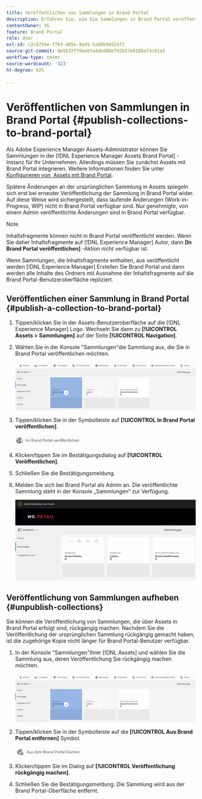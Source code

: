 ```yaml
---
title: Veröffentlichen von Sammlungen in Brand Portal
description: Erfahren Sie, wie Sie Sammlungen in Brand Portal veröffentlichen und Veröffentlichungen rückgängig machen können.
contentOwner: VG
feature: Brand Portal
role: User
exl-id: c2c6759e-f763-405e-9e45-5a90b9d32df2
source-git-commit: de5632ff0ee87a4ded88e792b57e818baf4c01a3
workflow-type: tm+mt
source-wordcount: '323'
ht-degree: 62%

---
```


# Veröffentlichen von Sammlungen in Brand Portal {#publish-collections-to-brand-portal}

Als Adobe Experience Manager Assets-Administrator können Sie Sammlungen in der [!DNL Experience Manager Assets Brand Portal] -Instanz für Ihr Unternehmen. Allerdings müssen Sie zunächst Assets mit Brand Portal integrieren. Weitere Informationen finden Sie unter [Konfigurieren von  Assets mit Brand Portal](configure-aem-assets-with-brand-portal.md).

Spätere Änderungen an der ursprünglichen Sammlung in Assets spiegeln sich erst bei erneuter Veröffentlichung der Sammlung in Brand Portal wider. Auf diese Weise wird sichergestellt, dass laufende Änderungen (Work-in-Progress, WIP) nicht in Brand Portal verfügbar sind. Nur genehmigte, von einem Admin veröffentlichte Änderungen sind in Brand Portal verfügbar.

>[!NOTE]
>
>Inhaltsfragmente können nicht in Brand Portal veröffentlicht werden. Wenn Sie daher Inhaltsfragmente auf [!DNL Experience Manager] Autor, dann **[In Brand Portal veröffentlichen]** -Aktion nicht verfügbar ist.
>
>Wenn Sammlungen, die Inhaltsfragmente enthalten, aus veröffentlicht werden [!DNL Experience Manager] Erstellen Sie Brand Portal und dann werden alle Inhalte des Ordners mit Ausnahme der Inhaltsfragmente auf die Brand Portal-Benutzeroberfläche repliziert.

## Veröffentlichen einer Sammlung in Brand Portal {#publish-a-collection-to-brand-portal}

1. Tippen/klicken Sie in der Assets-Benutzeroberfläche auf die [!DNL Experience Manager] Logo. Wechseln Sie dann zu **[!UICONTROL Assets > Sammlungen]** auf der Seite **[!UICONTROL Navigation]**.
2. Wählen Sie in der Konsole &quot;Sammlungen&quot;die Sammlung aus, die Sie in Brand Portal veröffentlichen möchten.

   ![Sammlung auswählen](assets/select_collection.png)

3. Tippen/klicken Sie in der Symbolleiste auf **[!UICONTROL In Brand Portal veröffentlichen]**.

   ![publish_to_bp_icon](assets/publish_to_bp_icon.png)

4. Klicken/tippen Sie im Bestätigungsdialog auf **[!UICONTROL Veröffentlichen]**.
5. Schließen Sie die Bestätigungsmeldung.
6. Melden Sie sich bei Brand Portal als Admin an. Die veröffentlichte Sammlung steht in der Konsole „Sammlungen“ zur Verfügung.

   ![publish_collection](assets/published_collection.png)

## Veröffentlichung von Sammlungen aufheben {#unpublish-collections}

Sie können die Veröffentlichung von Sammlungen, die über Assets in Brand Portal erfolgt sind, rückgängig machen. Nachdem Sie die Veröffentlichung der ursprünglichen Sammlung rückgängig gemacht haben, ist die zugehörige Kopie nicht länger für Brand Portal-Benutzer verfügbar.

1. In der Konsole &quot;Sammlungen&quot;Ihrer [!DNL Assets] und wählen Sie die Sammlung aus, deren Veröffentlichung Sie rückgängig machen möchten.

   ![select_collection-1](assets/select_collection-1.png)

2. Tippen/klicken Sie in der Symbolleiste auf die **[!UICONTROL Aus Brand Portal entfernen]** Symbol.

   ![remove_from_bp_icon](assets/remove_from_bp_icon.png)

3. Klicken/tippen Sie im Dialog auf **[!UICONTROL Veröffentlichung rückgängig machen]**.
4. Schließen Sie die Bestätigungsmeldung. Die Sammlung wird aus der Brand Portal-Oberfläche entfernt.
